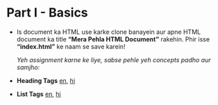 # Part I - Basics

- Is document ka HTML use karke clone banayein aur apne HTML document ka title **“Mera Pehla HTML Document”** rakehin. Phir isse **“index.html”** ke naam se save karein!

  _Yeh assignment karne ke liye, sabse pehle yeh concepts padho aur samjho:_
  
- **Heading Tags** [en](http://www.html-5-tutorial.com/h1-h6-tags.htm), [hi](https://docs.google.com/document/d/1o-Q0k0DC1Ad95ZaXsSRt1riVBlAm7HoVcvwLiA__tLM/edit?usp=sharing)

- **List Tags** [en](http://www.html-5-tutorial.com/ul-ol-tags.htm), [hi](https://docs.google.com/document/d/1MJ6m4U1VJ9ZwbH-tWFV8B133_F8J7z1VkSsXZdma2CQ/edit?usp=sharing)

